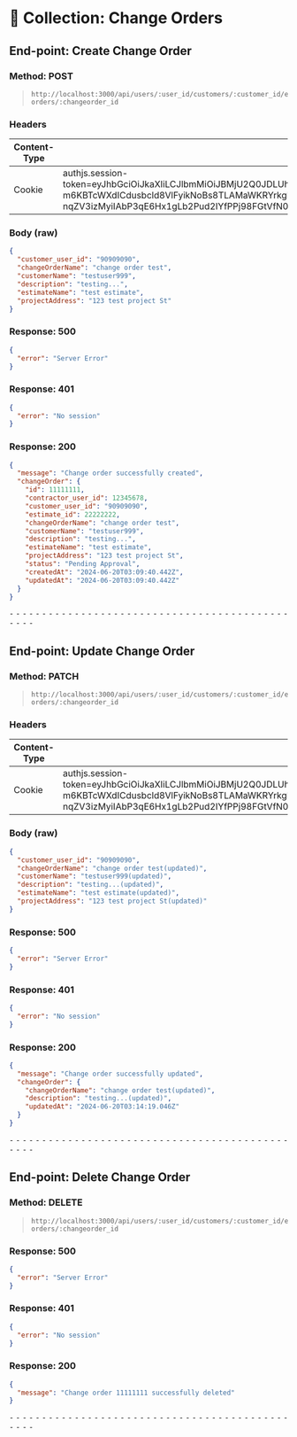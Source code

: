 # 📁 Collection: Change Orders

## End-point: Create Change Order

### Method: POST

> ```
> http://localhost:3000/api/users/:user_id/customers/:customer_id/estimates/:estimate_id/change-orders/:changeorder_id
> ```

### Headers

| Content-Type | Value                                                                                                                                                                                                                                                                                                                                                                                                                                                                                                                                                          |
| ------------ | -------------------------------------------------------------------------------------------------------------------------------------------------------------------------------------------------------------------------------------------------------------------------------------------------------------------------------------------------------------------------------------------------------------------------------------------------------------------------------------------------------------------------------------------------------------- |
| Cookie       | authjs.session-token=eyJhbGciOiJkaXIiLCJlbmMiOiJBMjU2Q0JDLUhTNTEyIiwia2lkIjoiQkVBc21LZzRYUnZUUFNHQlMwbUxNelY3ZE9MelIzNEpmc3ZRQlJEWTVlZFJMYko0bmlhZVVaNHdjOWdfRDB4NndXVkM2ano0YkkyVWRmNzhhNnpuTkEifQ..wIfM9HB1TMyYOVFtlfjk7w.eIiHFOE-m6KBTcWXdICdusbcld8VlFyikNoBs8TLAMaWKRYrkgMD21pLlFd4OPOSc4lo4CvGoTbvmB7mm41zj8lAbZiQeWtaD56Ru1H3TLgalSomIqsFVSed6C77T0GP5oX0Me8aLsRmbdI-AgRG-nqZV3izMyiIAbP3qE6Hx1gLb2Pud2IYfPPj98FGtVfN00SbPGXk9Iq7OGk5_JJLT6QnlTH7W19MQ5-1vclouVsbIXS1TH7iZUAuRplENu71ImX09rPCPZ4XQbjkD0Lvgw.Uttpe5ra5QLgLYIup_tq6zKF9KXnDs05XwWOmNQMoqY |

### Body (**raw**)

```json
{
  "customer_user_id": "90909090",
  "changeOrderName": "change order test",
  "customerName": "testuser999",
  "description": "testing...",
  "estimateName": "test estimate",
  "projectAddress": "123 test project St"
}
```

### Response: 500

```json
{
  "error": "Server Error"
}
```

### Response: 401

```json
{
  "error": "No session"
}
```

### Response: 200

```json
{
  "message": "Change order successfully created",
  "changeOrder": {
    "id": 11111111,
    "contractor_user_id": 12345678,
    "customer_user_id": "90909090",
    "estimate_id": 22222222,
    "changeOrderName": "change order test",
    "customerName": "testuser999",
    "description": "testing...",
    "estimateName": "test estimate",
    "projectAddress": "123 test project St",
    "status": "Pending Approval",
    "createdAt": "2024-06-20T03:09:40.442Z",
    "updatedAt": "2024-06-20T03:09:40.442Z"
  }
}
```

⁃ ⁃ ⁃ ⁃ ⁃ ⁃ ⁃ ⁃ ⁃ ⁃ ⁃ ⁃ ⁃ ⁃ ⁃ ⁃ ⁃ ⁃ ⁃ ⁃ ⁃ ⁃ ⁃ ⁃ ⁃ ⁃ ⁃ ⁃ ⁃ ⁃ ⁃ ⁃ ⁃ ⁃ ⁃ ⁃ ⁃ ⁃ ⁃ ⁃ ⁃ ⁃ ⁃ ⁃ ⁃ ⁃ ⁃

## End-point: Update Change Order

### Method: PATCH

> ```
> http://localhost:3000/api/users/:user_id/customers/:customer_id/estimates/:estimate_id/change-orders/:changeorder_id
> ```

### Headers

| Content-Type | Value                                                                                                                                                                                                                                                                                                                                                                                                                                                                                                                                                          |
| ------------ | -------------------------------------------------------------------------------------------------------------------------------------------------------------------------------------------------------------------------------------------------------------------------------------------------------------------------------------------------------------------------------------------------------------------------------------------------------------------------------------------------------------------------------------------------------------- |
| Cookie       | authjs.session-token=eyJhbGciOiJkaXIiLCJlbmMiOiJBMjU2Q0JDLUhTNTEyIiwia2lkIjoiQkVBc21LZzRYUnZUUFNHQlMwbUxNelY3ZE9MelIzNEpmc3ZRQlJEWTVlZFJMYko0bmlhZVVaNHdjOWdfRDB4NndXVkM2ano0YkkyVWRmNzhhNnpuTkEifQ..wIfM9HB1TMyYOVFtlfjk7w.eIiHFOE-m6KBTcWXdICdusbcld8VlFyikNoBs8TLAMaWKRYrkgMD21pLlFd4OPOSc4lo4CvGoTbvmB7mm41zj8lAbZiQeWtaD56Ru1H3TLgalSomIqsFVSed6C77T0GP5oX0Me8aLsRmbdI-AgRG-nqZV3izMyiIAbP3qE6Hx1gLb2Pud2IYfPPj98FGtVfN00SbPGXk9Iq7OGk5_JJLT6QnlTH7W19MQ5-1vclouVsbIXS1TH7iZUAuRplENu71ImX09rPCPZ4XQbjkD0Lvgw.Uttpe5ra5QLgLYIup_tq6zKF9KXnDs05XwWOmNQMoqY |

### Body (**raw**)

```json
{
  "customer_user_id": "90909090",
  "changeOrderName": "change order test(updated)",
  "customerName": "testuser999(updated)",
  "description": "testing...(updated)",
  "estimateName": "test estimate(updated)",
  "projectAddress": "123 test project St(updated)"
}
```

### Response: 500

```json
{
  "error": "Server Error"
}
```

### Response: 401

```json
{
  "error": "No session"
}
```

### Response: 200

```json
{
  "message": "Change order successfully updated",
  "changeOrder": {
    "changeOrderName": "change order test(updated)",
    "description": "testing...(updated)",
    "updatedAt": "2024-06-20T03:14:19.046Z"
  }
}
```

⁃ ⁃ ⁃ ⁃ ⁃ ⁃ ⁃ ⁃ ⁃ ⁃ ⁃ ⁃ ⁃ ⁃ ⁃ ⁃ ⁃ ⁃ ⁃ ⁃ ⁃ ⁃ ⁃ ⁃ ⁃ ⁃ ⁃ ⁃ ⁃ ⁃ ⁃ ⁃ ⁃ ⁃ ⁃ ⁃ ⁃ ⁃ ⁃ ⁃ ⁃ ⁃ ⁃ ⁃ ⁃ ⁃ ⁃

## End-point: Delete Change Order

### Method: DELETE

> ```
> http://localhost:3000/api/users/:user_id/customers/:customer_id/estimates/:estimate_id/change-orders/:changeorder_id
> ```

### Response: 500

```json
{
  "error": "Server Error"
}
```

### Response: 401

```json
{
  "error": "No session"
}
```

### Response: 200

```json
{
  "message": "Change order 11111111 successfully deleted"
}
```

⁃ ⁃ ⁃ ⁃ ⁃ ⁃ ⁃ ⁃ ⁃ ⁃ ⁃ ⁃ ⁃ ⁃ ⁃ ⁃ ⁃ ⁃ ⁃ ⁃ ⁃ ⁃ ⁃ ⁃ ⁃ ⁃ ⁃ ⁃ ⁃ ⁃ ⁃ ⁃ ⁃ ⁃ ⁃ ⁃ ⁃ ⁃ ⁃ ⁃ ⁃ ⁃ ⁃ ⁃ ⁃ ⁃ ⁃
